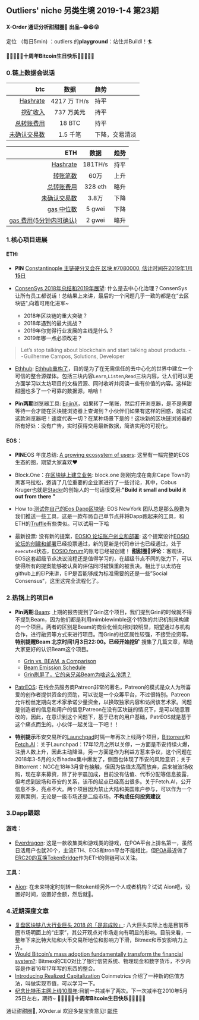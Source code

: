 

## Outliers' niche 另类生境 2019-1-4 第23期

#### X-Order 通证分析甜甜圈🍩 出品~😁😆😝 
定位 （每日5min)  ：outliers 的**playground**：站住并Buildl！🏄 

🎂🎂🎂🎂🎂**十周年Bitcoin生日快乐**🎂🎂🎂🎂🎂
### 0.链上数据会说话


| btc | 数据 | 趋势|
|---:|:--:|:--|
| [Hashrate](https://www.blockchain.com/charts/hash-rate)| 4217 万 TH/s| 持平|
| [挖矿收入](https://www.blockchain.com/charts/miners-revenue) | 737 万美元 | 持平|
| [总转账费用](https://www.blockchain.com/charts/transaction-fees) | 18 BTC | 持平|
| [未确认交易数](https://www.blockchain.com/zh-cn/btc/unconfirmed-transactions) | 1.5 千笔 |下降，交易清淡|


|ETH | 数据 | 趋势|
|--:|:--:|:--:|
|[Hashrate](https://etherscan.io/chart/hashrate)| 181TH/s| 持平|
|[转账笔数](https://etherscan.io/chart/tx)|60万|上升|
|[总转账费用](https://etherscan.io/chart/transactionfee)| 328 eth| 略升|
|[未确认交易数](https://etherscan.io/chart/pendingtx)| 3.8万 | 下降|
|[gas 中位数](https://ethgasstation.info/)| 5 gwei | 下降 |
|[gas 费用(5分钟内可确认)](https://ethgasstation.info/)| 2 gwei | 略升|




### 1.核心项目进展
#### ETH:
- **PIN** [Constantinople 主链硬分叉会在 区块 #7080000, 估计时间在2019年1月**15**日](https://twitter.com/peter_szilagyi/status/1071052095535628288) 

- [ConsenSys 2018年总结和2019年展望](https://media.consensys.net/what-we-learned-about-blockchain-in-2018-and-what-it-means-for-2019-c6fe7ccdd283): 什么是去中心化治理？ConsenSys 让所有员工都说话！总结果上来讲，最后的一个问题几乎一致的都是在“去区块链",向着可用化进军~ 
	- 2018年区块链的重大突破？
	- 2018年遇到的最大挑战？
	- 2019年你觉得行业发展的主线是什么？
	- 2019年哪一点必须改进？ 

> Let’s stop talking about blockchain and start talking about products. -- Guilherme Campos, Solutions, Developer

- [Ethhub](https://ethhub.io/): [Ethhub重构了](https://medium.com/ethhub/introducing-ethhub-75e9f3bfa7e5)，目的是为了在无需信任的去中心化的世界中建立一个可信的整合源媒体。包括三块内容`Learn`,`Listen`,`Read`三块内容，让人们可以更方面学习以太坊项目的文档资源、同时收听并阅读一些有价值的内容。这样甜甜圈也多了一个可靠的数据源，哈哈！


- **Pin两期**浏览器工具: [EnjinX](https://blog.enjincoin.io/announcing-enjinx-ad-free-user-friendly-ethereum-blockchain-explorer-3d679ba034c8)，如果转了一笔账，然后打开浏览器，是不是需要等待一会才能在区块链浏览器上查询到？小伙伴们如果有这样的困惑，就试试这款浏览器吧！速度代表一切？在某种场景下是的！这块新的区块链浏览器的所有好处：没有广告，实时获得交易最新数据，简洁实用的可视化。

#### EOS：

- **PIN**EOS 年度总结: [A growing ecosystem of users](https://twitter.com/block_one_/status/1075657757578018816): 这里有一幅完整的EOS生态的图，期望大家喜欢❤️

- Block.One：[在区块链上建立业务](https://block.one/news/building-a-business-on-blockchain-top-tips/): block.one 刚刚完成在南非Cape Town的黑客马拉松，邀请了几位重要的企业家进行了一些讨论，其中，Cobus Kruger也就是[Stackr](https://www.gostackr.com/)的创始人的一句话很受用:**"Build it small and build it out from there "**

- How to:[测试你自己的Eos Dapp区块链](https://github.com/EOSIO/eosio-project-boilerplate-simple): EOS NewYork 团队总是那么殷勤为我们推送一些工具，这是一款布局自己单节点并将Dapp跑起来的工具，和ETH的[Truffle](https://truffleframework.com/)有些类似。可以试用一下哈


- 最新投票: 没有新的提案，[EOSIO 论坛账户创立和部署](https://eosauthority.com/approval/view?scope=eoscanadaops&name=forumstep1x2&lnc=en): 这个提案设计[EOSIO论坛的创建和部署](https://github.com/eoscanada/proposals/blob/master/deployforum.md)已经投票通过，新的更新是代码审计也已经通过，处于`executed`状态，[EOSIO.forum](https://eosauthority.com/account/eosio.forum)的账号已经被创建！
**甜甜圈🍩评论**：客观讲，EOS这套超级节点决议流程还是值得学习的，在超级节点不同的张力下，可以使得所有的提案能够被认真的评估同时被慎重的被表决。相比于以太坊在github上的EIP来讲，EIP是否能够成为标准需要的还是一些”Social Consensus“，这里这完全流程化了。



### 2.热锅上的项目🔥 
- **Pin两期**:[Beam](https://www.beam.mw/): 上期的报告提到了Grin这个项目，我们提到Grin的时候就不得不提到Beam，因为他们都是利用mimblewimble这个特殊的共识机制来构建的一个项目。两者的区别是Beam的商业化倾向相对较明显，期望通过与机构合作，进行融资等方式来进行项目。而Grin的社区属性较强，不接受投资等。**特别提醒Beam 北京时间1月3日22:00。已经开始挖矿**
搜集了几篇文章，帮助大家更好的认识Beam这个项目。
	- [Grin vs. BEAM, a Comparison](https://tlu.tarilabs.com/protocols/grin-beam-comparison/MainReport.html)
	- [Beam Emission Schedule](https://medium.com/beam-mw/mimblewimble-emission-schedule-215551948259)
	- [Grin刷屏了，它的亲兄弟Beam为啥这么冷清？](https://mp.weixin.qq.com/s?__biz=MzA4MzE1MzQ3MA==&mid=2450141375&idx=2&sn=08d6b4f054ffc2570f0047c36402a009&chksm=880457eebf73def8ac9cf4208d7bdfddaf32ba496cf577d9854f005491333615c76ae4d7dd61&scene=0)


- [PatrEOS](https://www.patreos.com/): 在线会员服务商Patreon非常的著名，Patreon的模式是众人为所喜爱的创作者提供资金的资助，可以说是一个众筹平台，不过很特别。Patreon允许粉丝定期向艺术家承诺少量资金，以换取独家内容和访问该艺术家。问题是创造者的信息和用户的信息Patreon在没有区块链的情况下，是可以随意篡改的，因此，在意识到这个问题下，基于已有的用户基础，PatrEOS就是基于这个痛点而生的。小伙伴一起关注一下吧！！

- **特别提示**币安交易所的[Launchpad](https://www.binance.com/en/blog/287512671268392960)时隔一年再次上线两个项目，[Bittorrent](https://www.bittorrent.com/btt/?utm_source=launchpad_binance)和[Fetch.AI](https://fetch.ai)：关于Launchpad：17年12月之所以关停，一方面是币安持续火爆，注册人数上升，因此主动降温，另一方面是作为利益方惹来争议，这个问题在2018年3-5月的火币hadax集中爆发了，侧面也体现了币安的风险意识；关于Bittorrent：NGC在18年3月曾有接触，但因为估值太高而放弃，后来被波场收购，现在拿来募资，除了孙宇晨加成，目前没有估值、代币分配等信息披露，但考虑到波场和币安的关系，该币的起点已经高出很多。关于Fetch.AI，公开信息不多，亮点不大。两个项目因为禁止大陆和美国账户参与，可以作为一个观察案例，无论是一级市场还是二级市场。**不构成任何投资建议**

### 3.Dapp跟踪

#### 游戏：
- [Everdragon](https://everdragons.com): 这是一款收集类和游戏类的游戏，在POA平台上排名第一，虽然日活用户也就20个，主流ETH、EOS和tron平台不能相比，但[POA](https://poa.network/)最近做了[ERC20的互换TokenBridge](https://medium.com/poa-network/introducing-the-erc20-to-erc20-tokenbridge-ce266cc1a2d0)作为ETH的侧链可以关注。

#### 工具：
- [Aion](https://aion.ethpantheon.com/aionapp.html): 在未来特定时刻转一些token给另外一个人或者机构？试试 Aion吧，设置好时间，设置好金额，然后就🍵。



### 4.近期深度文章
- [复盘区块链八大行业巨头 2018 的「是非成败」](https://www.chainnews.com/articles/040366465098.htm): 八大巨头实际上也是目前币圈市场明面上的“庄家”，其公开观点对市场走向有明显的影响。目前来看，一整年下来比特大陆和火币交易所地位和影响力下滑，Bitmex和币安影响力上升。
-  [Would Bitcoin’s mass adoption fundamentally transform the financial system?](https://blog.bitmex.com/thetimes/): Bitmex的CEO对比了银行信贷系统、物理现金和数字货币，不少内容是作者16年17年写的东西的整合。
- [Introducing Realized Capitalization](https://coinmetrics.io/realized-capitalization/) Coinmetrics 介绍了一种新的估值方法，叫做实现市值，可以学习一下。
- [纪念比特币主网上线10周年](https://www.longhash.com/news/bitcoins-10year-anniversary-the-block-reward-has-halved-twice):目前一共减半了两次。下一次减半在2010年5月25日左右，期待~
🎂🎂🎂🎂🎂**十周年Bitcoin生日快乐**🎂🎂🎂🎂🎂

通证甜甜圈🍩, XOrder.ai 欢迎多提宝贵意见! [邮件](qchen@xorder.ai)
